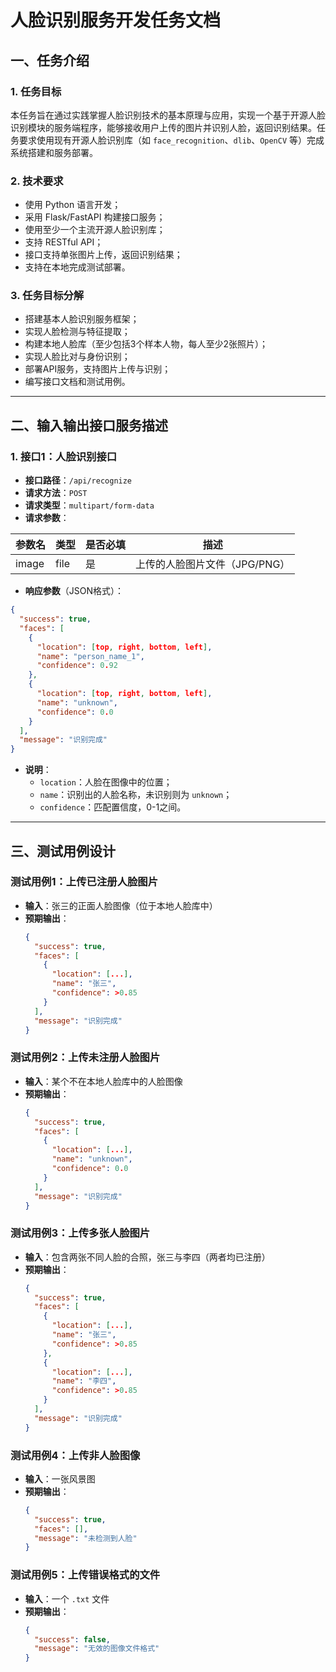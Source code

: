 # 人脸识别服务开发任务文档

## 一、任务介绍

### 1. 任务目标  
本任务旨在通过实践掌握人脸识别技术的基本原理与应用，实现一个基于开源人脸识别模块的服务端程序，能够接收用户上传的图片并识别人脸，返回识别结果。任务要求使用现有开源人脸识别库（如 `face_recognition`、`dlib`、`OpenCV` 等）完成系统搭建和服务部署。

### 2. 技术要求  
- 使用 Python 语言开发；
- 采用 Flask/FastAPI 构建接口服务；
- 使用至少一个主流开源人脸识别库；
- 支持 RESTful API；
- 接口支持单张图片上传，返回识别结果；
- 支持在本地完成测试部署。

### 3. 任务目标分解  
- 搭建基本人脸识别服务框架；
- 实现人脸检测与特征提取；
- 构建本地人脸库（至少包括3个样本人物，每人至少2张照片）；
- 实现人脸比对与身份识别；
- 部署API服务，支持图片上传与识别；
- 编写接口文档和测试用例。

---

## 二、输入输出接口服务描述

### 1. 接口1：人脸识别接口

- **接口路径**：`/api/recognize`
- **请求方法**：`POST`
- **请求类型**：`multipart/form-data`
- **请求参数**：

| 参数名   | 类型     | 是否必填 | 描述                     |
|--------|--------|--------|------------------------|
| image  | file   | 是      | 上传的人脸图片文件（JPG/PNG） |

- **响应参数**（JSON格式）：

```json
{
  "success": true,
  "faces": [
    {
      "location": [top, right, bottom, left],
      "name": "person_name_1",
      "confidence": 0.92
    },
    {
      "location": [top, right, bottom, left],
      "name": "unknown",
      "confidence": 0.0
    }
  ],
  "message": "识别完成"
}
```

- **说明**：
  - `location`：人脸在图像中的位置；
  - `name`：识别出的人脸名称，未识别则为 `unknown`；
  - `confidence`：匹配置信度，0-1之间。

---

## 三、测试用例设计

### 测试用例1：上传已注册人脸图片  
- **输入**：张三的正面人脸图像（位于本地人脸库中）  
- **预期输出**：
  ```json
  {
    "success": true,
    "faces": [
      {
        "location": [...],
        "name": "张三",
        "confidence": >0.85
      }
    ],
    "message": "识别完成"
  }
  ```

### 测试用例2：上传未注册人脸图片  
- **输入**：某个不在本地人脸库中的人脸图像  
- **预期输出**：
  ```json
  {
    "success": true,
    "faces": [
      {
        "location": [...],
        "name": "unknown",
        "confidence": 0.0
      }
    ],
    "message": "识别完成"
  }
  ```

### 测试用例3：上传多张人脸图片  
- **输入**：包含两张不同人脸的合照，张三与李四（两者均已注册）  
- **预期输出**：
  ```json
  {
    "success": true,
    "faces": [
      {
        "location": [...],
        "name": "张三",
        "confidence": >0.85
      },
      {
        "location": [...],
        "name": "李四",
        "confidence": >0.85
      }
    ],
    "message": "识别完成"
  }
  ```

### 测试用例4：上传非人脸图像  
- **输入**：一张风景图  
- **预期输出**：
  ```json
  {
    "success": true,
    "faces": [],
    "message": "未检测到人脸"
  }
  ```

### 测试用例5：上传错误格式的文件  
- **输入**：一个 `.txt` 文件  
- **预期输出**：
  ```json
  {
    "success": false,
    "message": "无效的图像文件格式"
  }
  ```

